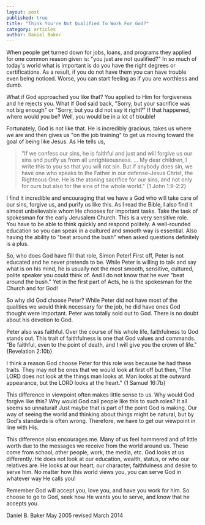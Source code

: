 ```yaml
---
layout: post
published: true
title: "Think You're Not Qualified To Work For God?"
category: articles
author: Daniel Baker
---
```


When people get turned down for jobs, loans, and programs they applied for one common reason given is: "you just are not qualified?"  In so much of today's world what is important is do you have the right degrees or certifications. As a result, if you do not have them you can have trouble even being noticed. Worse, you can start feeling as if you are worthless and dumb.

What if God approached you like that? You applied to Him for forgiveness and he rejects you. What if God said back, "Sorry, but your sacrifice was not big enough" or "Sorry, but you did not say it right?" If that happened, where would you be? Well, you would be in a lot of trouble!

Fortunately, God is not like that. He is incredibly gracious, takes us where we are and then gives us "on the job training" to get us moving toward the goal of being like Jesus. As He tells us,
> "If we confess our sins, he is faithful and just and will forgive us our sins and purify us from all unrighteousness. ... My dear children, I write this to you so that you will not sin. But if anybody does sin, we have one who speaks to the Father in our defense-Jesus Christ, the Righteous One. He is the atoning sacrifice for our sins, and not only for ours but also for the sins of the whole world." {1 John 1:9-2:2}

I find it incredible and encouraging that we have a God who will take care of our sins, forgive us, and purify us like this. As I read the Bible, I also find it almost unbelievable whom He chooses for important tasks. Take the task of spokesman for the early Jerusalem Church. This is a very sensitive role. You have to be able to think quickly and respond politely. A well-rounded education so you can speak in a cultured and smooth way is essential. Also having the ability to "beat around the bush" when asked questions definitely is a plus.

So, who does God have fill that role, Simon Peter! First off, Peter is not educated and he never pretends to be. While Peter is willing to talk and say what is on his mind, he is usually not the most smooth, sensitive, cultured, polite speaker you could think of. And I do not know that he ever "beat around the bush." Yet in the first part of Acts, he is the spokesman for the Church and for God!

So why did God choose Peter? While Peter did not have most of the qualities we would think necessary for the job, he did have ones God thought were important. Peter was totally sold out to God. There is no doubt about his devotion to God.

Peter also was faithful. Over the course of his whole life, faithfulness to God stands out. This trait of faithfulness is one that God values and commands. "Be faithful, even to the point of death, and I will give you the crown of life." {Revelation 2:10b}

I think a reason God choose Peter for this role was because he had these traits. They may not be ones that we would look at first off but then, "The LORD does not look at the things man looks at. Man looks at the outward appearance, but the LORD looks at the heart." {1 Samuel 16:7b}

This difference in viewpoint often makes little sense to us. Why would God forgive like this? Why would God call people like this to such roles? It all seems so unnatural! Just maybe that is part of the point God is making. Our way of seeing the world and thinking about things might be natural, but by God's standards is often wrong. Therefore, we have to get our viewpoint in line with His.

This difference also encourages me. Many of us feel hammered and of little worth due to the messages we receive from the world around us. These come from school, other people, work, the media, etc. God looks at us differently. He does not look at our education, wealth, status, or who our relatives are. He looks at our heart, our character, faithfulness and desire to serve him. No matter how this world views you, you can serve God in whatever way He calls you!

Remember God will accept you, love you, and have you work for him. So choose to go to God, seek how He wants you to serve, and know that he accepts you.

Daniel B. Baker May 2005 revised March 2014
